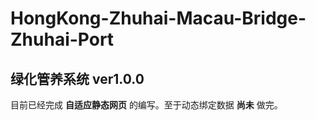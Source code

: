 # HongKong-Zhuhai-Macau-Bridge-Zhuhai-Port

## 绿化管养系统 ver1.0.0
目前已经完成 **自适应静态网页** 的编写。至于动态绑定数据 **尚未** 做完。

